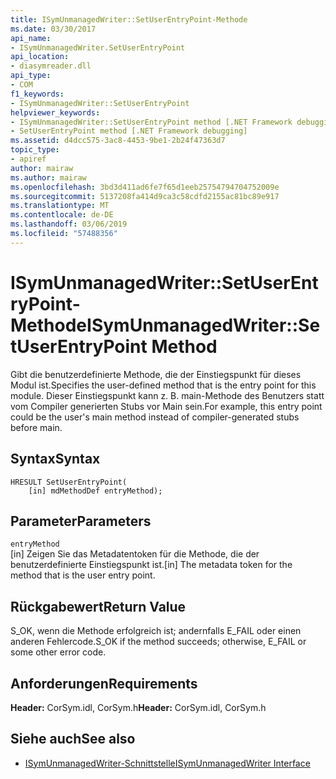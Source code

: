 ```yaml
---
title: ISymUnmanagedWriter::SetUserEntryPoint-Methode
ms.date: 03/30/2017
api_name:
- ISymUnmanagedWriter.SetUserEntryPoint
api_location:
- diasymreader.dll
api_type:
- COM
f1_keywords:
- ISymUnmanagedWriter::SetUserEntryPoint
helpviewer_keywords:
- ISymUnmanagedWriter::SetUserEntryPoint method [.NET Framework debugging]
- SetUserEntryPoint method [.NET Framework debugging]
ms.assetid: d4dcc575-3ac8-4453-9be1-2b24f47363d7
topic_type:
- apiref
author: mairaw
ms.author: mairaw
ms.openlocfilehash: 3bd3d411ad6fe7f65d1eeb25754794704752009e
ms.sourcegitcommit: 5137208fa414d9ca3c58cdfd2155ac81bc89e917
ms.translationtype: MT
ms.contentlocale: de-DE
ms.lasthandoff: 03/06/2019
ms.locfileid: "57488356"
---
```

# <a name="isymunmanagedwritersetuserentrypoint-method"></a><span data-ttu-id="2ca54-102">ISymUnmanagedWriter::SetUserEntryPoint-Methode</span><span class="sxs-lookup"><span data-stu-id="2ca54-102">ISymUnmanagedWriter::SetUserEntryPoint Method</span></span>
<span data-ttu-id="2ca54-103">Gibt die benutzerdefinierte Methode, die der Einstiegspunkt für dieses Modul ist.</span><span class="sxs-lookup"><span data-stu-id="2ca54-103">Specifies the user-defined method that is the entry point for this module.</span></span> <span data-ttu-id="2ca54-104">Dieser Einstiegspunkt kann z. B. main-Methode des Benutzers statt vom Compiler generierten Stubs vor Main sein.</span><span class="sxs-lookup"><span data-stu-id="2ca54-104">For example, this entry point could be the user's main method instead of compiler-generated stubs before main.</span></span>  
  
## <a name="syntax"></a><span data-ttu-id="2ca54-105">Syntax</span><span class="sxs-lookup"><span data-stu-id="2ca54-105">Syntax</span></span>  
  
```  
HRESULT SetUserEntryPoint(  
    [in] mdMethodDef entryMethod);  
```  
  
## <a name="parameters"></a><span data-ttu-id="2ca54-106">Parameter</span><span class="sxs-lookup"><span data-stu-id="2ca54-106">Parameters</span></span>  
 `entryMethod`  
 <span data-ttu-id="2ca54-107">[in] Zeigen Sie das Metadatentoken für die Methode, die der benutzerdefinierte Einstiegspunkt ist.</span><span class="sxs-lookup"><span data-stu-id="2ca54-107">[in] The metadata token for the method that is the user entry point.</span></span>  
  
## <a name="return-value"></a><span data-ttu-id="2ca54-108">Rückgabewert</span><span class="sxs-lookup"><span data-stu-id="2ca54-108">Return Value</span></span>  
 <span data-ttu-id="2ca54-109">S_OK, wenn die Methode erfolgreich ist; andernfalls E_FAIL oder einen anderen Fehlercode.</span><span class="sxs-lookup"><span data-stu-id="2ca54-109">S_OK if the method succeeds; otherwise, E_FAIL or some other error code.</span></span>  
  
## <a name="requirements"></a><span data-ttu-id="2ca54-110">Anforderungen</span><span class="sxs-lookup"><span data-stu-id="2ca54-110">Requirements</span></span>  
 <span data-ttu-id="2ca54-111">**Header:** CorSym.idl, CorSym.h</span><span class="sxs-lookup"><span data-stu-id="2ca54-111">**Header:** CorSym.idl, CorSym.h</span></span>  
  
## <a name="see-also"></a><span data-ttu-id="2ca54-112">Siehe auch</span><span class="sxs-lookup"><span data-stu-id="2ca54-112">See also</span></span>
- [<span data-ttu-id="2ca54-113">ISymUnmanagedWriter-Schnittstelle</span><span class="sxs-lookup"><span data-stu-id="2ca54-113">ISymUnmanagedWriter Interface</span></span>](../../../../docs/framework/unmanaged-api/diagnostics/isymunmanagedwriter-interface.md)
